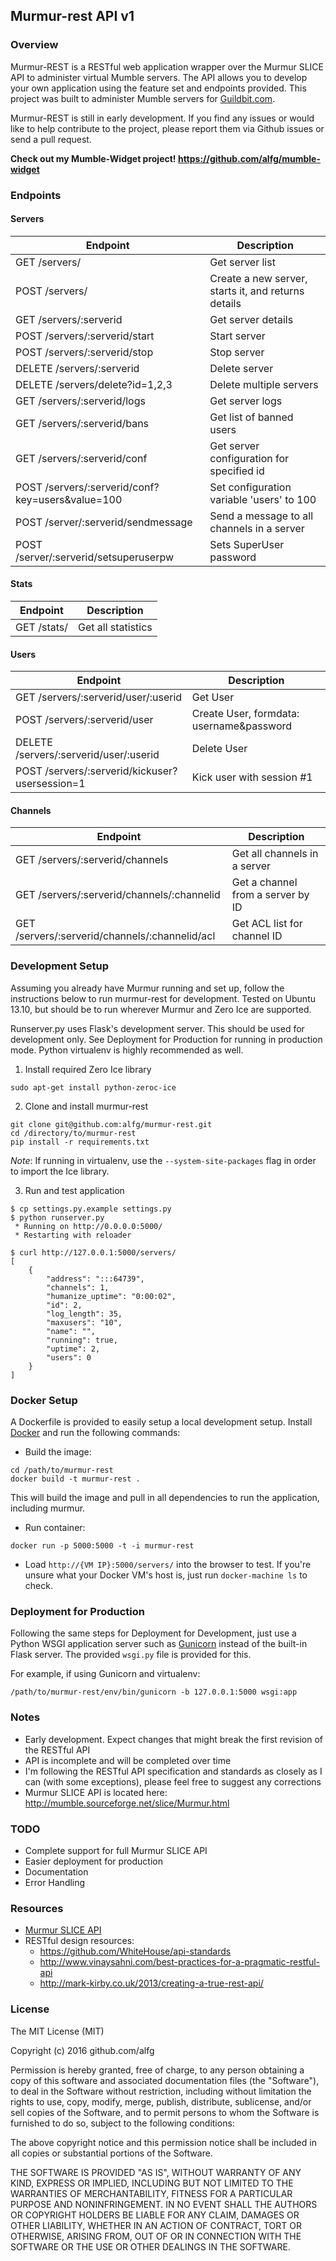 ## Murmur-rest API v1

### Overview

Murmur-REST is a RESTful web application wrapper over the Murmur SLICE API to administer virtual Mumble servers. The API allows you to develop your own application using the feature set and endpoints provided. This project was built to administer Mumble servers for [Guildbit.com](http://guildbit.com). 

Murmur-REST is still in early development. If you find any issues or would like to help contribute to the project, please report them via Github issues or send a pull request.

**Check out my Mumble-Widget project! https://github.com/alfg/mumble-widget**

### Endpoints

#### Servers

| Endpoint | Description |
| ---- | --------------- |
| GET /servers/ | Get server list |
| POST /servers/ | Create a new server, starts it, and returns details |
| GET /servers/:serverid | Get server details |
| POST /servers/:serverid/start | Start server |
| POST /servers/:serverid/stop | Stop server |
| DELETE /servers/:serverid | Delete server |
| DELETE /servers/delete?id=1,2,3 | Delete multiple servers |
| GET /servers/:serverid/logs | Get server logs |
| GET /servers/:serverid/bans | Get list of banned users |
| GET /servers/:serverid/conf | Get server configuration for specified id |
| POST /servers/:serverid/conf?key=users&value=100 | Set configuration variable 'users' to 100 |
| POST /server/:serverid/sendmessage | Send a message to all channels in a server |
| POST /server/:serverid/setsuperuserpw | Sets SuperUser password |

#### Stats

| Endpoint | Description |
| ---- | --------------- |
| GET /stats/ | Get all statistics |

#### Users

| Endpoint | Description |
| ---- | --------------- |
| GET /servers/:serverid/user/:userid | Get User |
| POST /servers/:serverid/user | Create User, formdata:  username&password |
| DELETE /servers/:serverid/user/:userid | Delete User |
| POST /servers/:serverid/kickuser?usersession=1 | Kick user with session #1 |

#### Channels

| Endpoint | Description |
| ---- | --------------- |
| GET /servers/:serverid/channels | Get all channels in a server |
| GET /servers/:serverid/channels/:channelid | Get a channel from a server by ID |
| GET /servers/:serverid/channels/:channelid/acl | Get ACL list for channel ID |


### Development Setup

Assuming you already have Murmur running and set up, follow the instructions below to run murmur-rest
for development. Tested on Ubuntu 13.10, but should be to run wherever Murmur and Zero Ice are supported.

Runserver.py uses Flask's development server. This should be used for development only. See 
Deployment for Production for running in production mode. Python virtualenv is highly recommended as well.

1) Install required Zero Ice library

`sudo apt-get install python-zeroc-ice`

2) Clone and install murmur-rest

```
git clone git@github.com:alfg/murmur-rest.git
cd /directory/to/murmur-rest
pip install -r requirements.txt
```

*Note*: If running in virtualenv, use the `--system-site-packages` flag in order to import the Ice library.

3) Run and test application

```
$ cp settings.py.example settings.py
$ python runserver.py
 * Running on http://0.0.0.0:5000/
 * Restarting with reloader
 
$ curl http://127.0.0.1:5000/servers/
[
    {
        "address": ":::64739",
        "channels": 1,
        "humanize_uptime": "0:00:02",
        "id": 2,
        "log_length": 35,
        "maxusers": "10",
        "name": "",
        "running": true,
        "uptime": 2,
        "users": 0
    }
]
```


### Docker Setup

A Dockerfile is provided to easily setup a local development setup. Install [Docker](https://docs.docker.com/engine/installation/) and run the following commands:

* Build the image:
```
cd /path/to/murmur-rest
docker build -t murmur-rest .
```

This will build the image and pull in all dependencies to run the application, including murmur.

* Run container:
```
docker run -p 5000:5000 -t -i murmur-rest
```

* Load `http://{VM IP}:5000/servers/` into the browser to test.
If you're unsure what your Docker VM's host is, just run `docker-machine ls` to check.



###  Deployment for Production

Following the same steps for Deployment for Development, just use a Python WSGI application server
such as [Gunicorn](http://gunicorn.org/) instead of the built-in Flask server. The provided `wsgi.py`
file is provided for this.

For example, if using Gunicorn and virtualenv:

```
/path/to/murmur-rest/env/bin/gunicorn -b 127.0.0.1:5000 wsgi:app
```

### Notes

- Early development. Expect changes that might break the first revision of the RESTful API
- API is incomplete and will be completed over time
- I'm following the RESTful API specification and standards as closely as I can (with some exceptions), please feel
free to suggest any corrections
- Murmur SLICE API is located here: http://mumble.sourceforge.net/slice/Murmur.html

### TODO

- Complete support for full Murmur SLICE API
- Easier deployment for production
- Documentation
- Error Handling

### Resources
- [Murmur SLICE API](http://mumble.sourceforge.net/slice/Murmur.html)
- RESTful design resources:
    - https://github.com/WhiteHouse/api-standards
    - http://www.vinaysahni.com/best-practices-for-a-pragmatic-restful-api
    - http://mark-kirby.co.uk/2013/creating-a-true-rest-api/

### License

The MIT License (MIT)

Copyright (c) 2016 github.com/alfg

Permission is hereby granted, free of charge, to any person obtaining a copy
of this software and associated documentation files (the "Software"), to deal
in the Software without restriction, including without limitation the rights
to use, copy, modify, merge, publish, distribute, sublicense, and/or sell
copies of the Software, and to permit persons to whom the Software is
furnished to do so, subject to the following conditions:

The above copyright notice and this permission notice shall be included in
all copies or substantial portions of the Software.

THE SOFTWARE IS PROVIDED "AS IS", WITHOUT WARRANTY OF ANY KIND, EXPRESS OR
IMPLIED, INCLUDING BUT NOT LIMITED TO THE WARRANTIES OF MERCHANTABILITY,
FITNESS FOR A PARTICULAR PURPOSE AND NONINFRINGEMENT. IN NO EVENT SHALL THE
AUTHORS OR COPYRIGHT HOLDERS BE LIABLE FOR ANY CLAIM, DAMAGES OR OTHER
LIABILITY, WHETHER IN AN ACTION OF CONTRACT, TORT OR OTHERWISE, ARISING FROM,
OUT OF OR IN CONNECTION WITH THE SOFTWARE OR THE USE OR OTHER DEALINGS IN
THE SOFTWARE.
